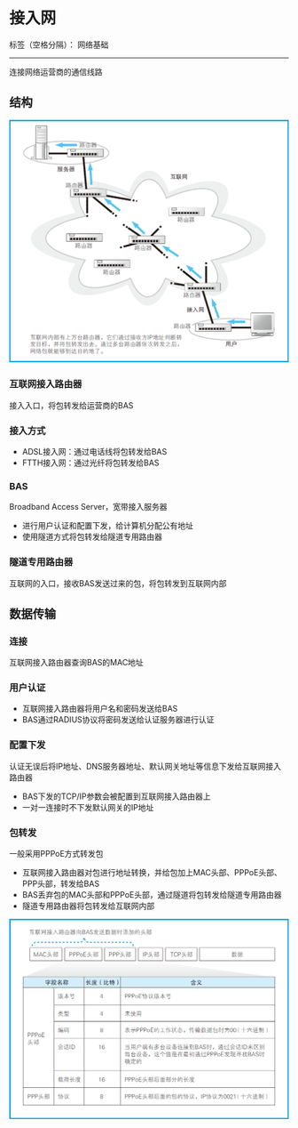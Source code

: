 # 接入网

标签（空格分隔）： 网络基础

---

连接网络运营商的通信线路

## 结构

![互联网结构](https://raw.githubusercontent.com/wchaochao/images/master/gitbook-network-base/access-net.png)

### 互联网接入路由器

接入入口，将包转发给运营商的BAS

### 接入方式

* ADSL接入网：通过电话线将包转发给BAS
* FTTH接入网：通过光纤将包转发给BAS

### BAS

Broadband Access Server，宽带接入服务器

* 进行用户认证和配置下发，给计算机分配公有地址
* 使用隧道方式将包转发给隧道专用路由器

### 隧道专用路由器

互联网的入口，接收BAS发送过来的包，将包转发到互联网内部

## 数据传输

### 连接

互联网接入路由器查询BAS的MAC地址

### 用户认证

* 互联网接入路由器将用户名和密码发送给BAS
* BAS通过RADIUS协议将密码发送给认证服务器进行认证

### 配置下发

认证无误后将IP地址、DNS服务器地址、默认网关地址等信息下发给互联网接入路由器

* BAS下发的TCP/IP参数会被配置到互联网接入路由器上
* 一对一连接时不下发默认网关的IP地址

### 包转发

一般采用PPPoE方式转发包

* 互联网接入路由器对包进行地址转换，并给包加上MAC头部、PPPoE头部、PPP头部，转发给BAS
* BAS丢弃包的MAC头部和PPPoE头部，通过隧道将包转发给隧道专用路由器
* 隧道专用路由器将包转发给互联网内部

![PPPoE包](https://raw.githubusercontent.com/wchaochao/images/master/gitbook-network-base/PPPoE-package.png)
